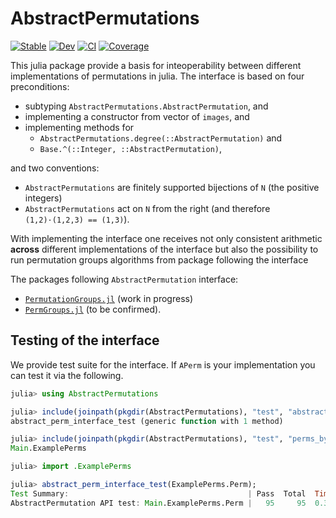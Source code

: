 # AbstractPermutations

[![Stable](https://img.shields.io/badge/docs-stable-blue.svg)](https://kalmarek.github.io/AbstractPermutations.jl/stable/)
[![Dev](https://img.shields.io/badge/docs-dev-blue.svg)](https://kalmarek.github.io/AbstractPermutations.jl/dev/)
[![CI](https://github.com/kalmarek/AbstractPermutations.jl/actions/workflows/CI.yml/badge.svg)](https://github.com/kalmarek/AbstractPermutations.jl/actions/workflows/CI.yml)
[![Coverage](https://codecov.io/gh/kalmarek/AbstractPermutations.jl/branch/main/graph/badge.svg)](https://codecov.io/gh/kalmarek/AbstractPermutations.jl)

This julia package provide a basis for inteoperability between different implementations of permutations in julia.
The interface is based on four preconditions:

* subtyping `AbstractPermutations.AbstractPermutation`, and
* implementing a constructor from vector of `images`, and
* implementing methods for
  * `AbstractPermutations.degree(::AbstractPermutation)` and
  * `Base.^(::Integer, ::AbstractPermutation)`,

and two conventions:

* `AbstractPermutations` are finitely supported bijections of `N` (the positive integers)
* `AbstractPermutations` act on `N` from the right (and therefore `(1,2)·(1,2,3) == (1,3)`).

With implementing the interface one receives not only consistent arithmetic **across** different implementations of the interface but also the possibility to run permutation groups algorithms from package following the interface

The packages following `AbstractPermutation` interface:

* [`PermutationGroups.jl`](https://github.com/kalmarek/PermutationGroups.jl) (work in progress)
* [`PermGroups.jl`](https://github.com/jmichel7/PermGroups.jl/) (to be confirmed).

## Testing of the interface

We provide test suite for the interface. If `APerm` is your implementation you can test it via the following.

```julia
julia> using AbstractPermutations

julia> include(joinpath(pkgdir(AbstractPermutations), "test", "abstract_perm_API.jl"))
abstract_perm_interface_test (generic function with 1 method)

julia> include(joinpath(pkgdir(AbstractPermutations), "test", "perms_by_images.jl")) # include your own implementation
Main.ExamplePerms

julia> import .ExamplePerms

julia> abstract_perm_interface_test(ExamplePerms.Perm);
Test Summary:                                        | Pass  Total  Time
AbstractPermutation API test: Main.ExamplePerms.Perm |   95     95  0.3s

```
